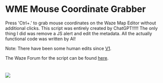 # WME Mouse Coordinate Grabber
Press 'Ctrl+.' to grab mouse coordinates on the Waze Map Editor without additional clicks.
This script was entirely created by ChatGPT!!!!! The only thing I did was remove a JS alert and edit the metadata. All the actually functional code was written by AI!

Note: There have been some human edits since [V1](https://github.com/DeviateFromThePlan/WME-Mouse-Coordinate-Grabber/releases/tag/2024.01.10.01).

The Waze Forum for the script can be found [here](https://www.waze.com/forum/viewtopic.php?t=402506).
#
[![](https://i.ibb.co/JzHFKzj/button-install-here.png)](https://github.com/DeviateFromThePlan/WME-Mouse-Coordinate-Grabber/releases/latest/download/WME-MCG.user.js)
